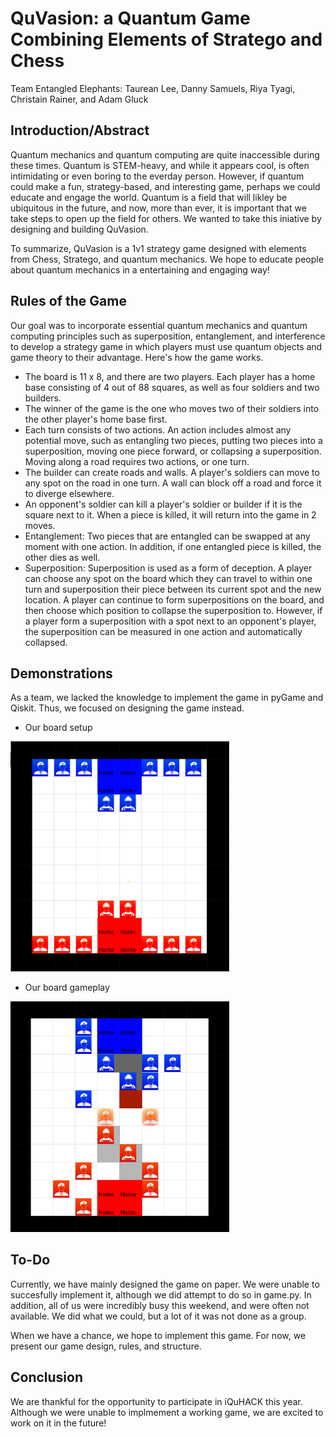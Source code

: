 # QuVasion: a Quantum Game Combining Elements of Stratego and Chess
Team Entangled Elephants: Taurean Lee, Danny Samuels, Riya Tyagi, Christain Rainer, and Adam Gluck

## Introduction/Abstract

Quantum mechanics and quantum computing are quite inaccessible during these times. Quantum is STEM-heavy, and while it appears cool, is often intimidating or even boring to the everday person. However, if quantum could make a fun, strategy-based, and interesting game, perhaps we could educate and engage the world. Quantum is a field that will likley be ubiquitous in the future, and now, more than ever, it is important that we take steps to open up the field for others. We wanted to take this iniative by designing and building QuVasion.

To summarize, QuVasion is a 1v1 strategy game designed with elements from Chess, Stratego, and quantum mechanics. We hope to educate people about quantum mechanics in a entertaining and engaging way!

## Rules of the Game

Our goal was to incorporate essential quantum mechanics and quantum computing principles such as superposition, entanglement, and interference to develop a strategy game in which players must use quantum objects and game theory to their advantage. Here's how the game works.

- The board is 11 x 8, and there are two players. Each player has a home base consisting of 4 out of 88 squares, as well as four soldiers and two builders.
- The winner of the game is the one who moves two of their soldiers into the other player's home base first.
- Each turn consists of two actions. An action includes almost any potential move, such as entangling two pieces, putting two pieces into a superposition, moving one piece forward, or collapsing a superposition. Moving along a road requires two actions, or one turn.
- The builder can create roads and walls. A player's soldiers can move to any spot on the road in one turn. A wall can block off a road and force it to diverge elsewhere.
- An opponent's soldier can kill a player's soldier or builder if it is the square next to it. When a piece is killed, it will return into the game in 2 moves.
- Entanglement: Two pieces that are entangled can be swapped at any moment with one action. In addition, if one entangled piece is killed, the other dies as well.
- Superposition: Superposition is used as a form of deception. A player can choose any spot on the board which they can travel to within one turn and superposition their piece between its current spot and the new location. A player can continue to form superpositions on the board, and then choose which position to collapse the superposition to. However, if a player form a superposition with a spot next to an opponent's player, the superposition can be measured in one action and automatically collapsed. 

## Demonstrations

As a team, we lacked the knowledge to implement the game in pyGame and Qiskit. Thus, we focused on designing the game instead. 
- Our board setup
<p align="left">
  <img src="board.png" width="350" title="Board Setup">
</p>

- Our board gameplay
<p align="left">
  <img src="boardplay.png" width="350" title="Board Game Play">
</p>

## To-Do

Currently, we have mainly designed the game on paper. We were unable to succesfully implement it, although we did attempt to do so in game.py. In addition, all of us were incredibly busy this weekend, and were often not available. We did what we could, but a lot of it was not done as a group.

When we have a chance, we hope to implement this game. For now, we present our game design, rules, and structure.

## Conclusion

We are thankful for the opportunity to participate in iQuHACK this year. Although we were unable to implmement a working game, we are excited to work on it in the future!
